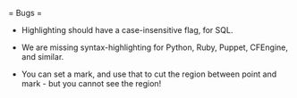 = Bugs =

* Highlighting should have a case-insensitive flag, for SQL.

* We are missing syntax-highlighting for Python, Ruby, Puppet, CFEngine, and similar.

* You can set a mark, and use that to cut the region between point and
  mark - but you cannot see the region!

